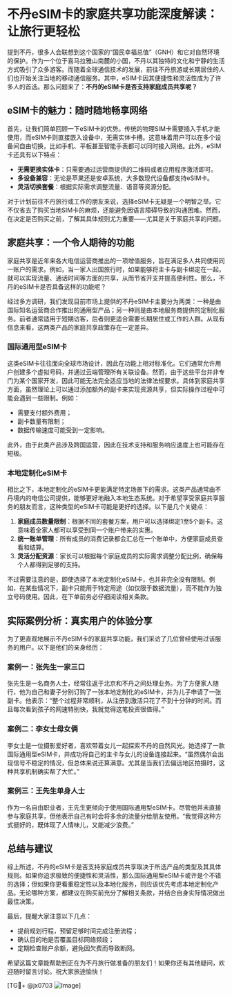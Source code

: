 # 不丹eSIM卡的家庭共享功能深度解读：让旅行更轻松

提到不丹，很多人会联想到这个国家的“国民幸福总值”（GNH）和它对自然环境的保护。作为一个位于喜马拉雅山南麓的小国，不丹以其独特的文化和宁静的生活方式吸引了众多游客。而随着全球通信技术的发展，前往不丹旅游或长期居住的人们也开始关注当地的移动通信服务。其中，eSIM卡因其便捷性和灵活性成为了许多人的首选。那么问题来了：**不丹的eSIM卡是否支持家庭成员共享呢？**

## eSIM卡的魅力：随时随地畅享网络

首先，让我们简单回顾一下eSIM卡的优势。传统的物理SIM卡需要插入手机才能使用，而eSIM卡则直接嵌入设备中，无需实体卡槽。这意味着用户可以在多个设备间自由切换，比如手机、平板甚至智能手表都可以同时接入网络。此外，eSIM卡还具有以下特点：

- **无需更换实体卡**：只需要通过运营商提供的二维码或者应用程序激活即可。
- **多设备兼容**：无论是苹果还是安卓系统，大多数现代设备都支持eSIM卡。
- **灵活切换套餐**：根据实际需求调整流量、语音等资源分配。

对于计划前往不丹旅行或工作的朋友来说，选择eSIM卡无疑是一个明智之举。它不仅省去了购买当地SIM卡的麻烦，还能避免因语言障碍导致的沟通困难。然而，在决定是否购买之前，了解其具体规则尤为重要——尤其是关于家庭共享的问题。

## 家庭共享：一个令人期待的功能

家庭共享是近年来各大电信运营商推出的一项增值服务，旨在满足多人共同使用同一账户的需求。例如，当一家人出国旅行时，如果能够将主卡与副卡绑定在一起，就可以实现流量、通话时间等方面的共享，从而节省开支并提高便利性。那么，不丹的eSIM卡是否具备这样的功能呢？

经过多方调研，我们发现目前市场上提供的不丹eSIM卡主要分为两类：一种是由国际知名运营商合作推出的通用型产品；另一种则是由本地服务商提供的定制化服务。前者通常适用于短期访客，后者则更适合需要长期居住或工作的人群。从现有信息来看，这两类产品的家庭共享政策存在一定差异。

### 国际通用型eSIM卡

这类eSIM卡往往面向全球市场设计，因此在功能上相对标准化。它们通常允许用户创建多个虚拟号码，并通过云端管理所有关联设备。然而，由于这些平台并非专门为某个国家开发，因此可能无法完全适应当地的法律法规要求。具体到家庭共享方面，虽然理论上可以通过添加额外的副卡来实现资源共享，但实际操作过程中可能会遇到一些限制。例如：

- 需要支付额外费用；
- 副卡数量有限制；
- 数据传输速度可能受到一定影响。

此外，由于此类产品涉及跨国运营，因此在技术支持和服务响应速度上也可能存在短板。

### 本地定制化eSIM卡

相比之下，本地定制化的eSIM卡更能满足特定场景下的需求。这类产品通常由不丹境内的电信公司提供，能够更好地融入本地生态系统。对于希望享受家庭共享服务的朋友而言，这种类型的eSIM卡可能是更好的选择。以下是几个关键点：

1. **家庭成员数量限制**：根据不同的套餐方案，用户可以选择绑定1至5个副卡。这意味着全家人都可以享受到同一个账户带来的实惠。
2. **统一账单管理**：所有成员的消费记录都会汇总在一个账单中，方便家庭成员查看和结算。
3. **灵活分配资源**：家长可以根据每个家庭成员的实际需求调整分配比例，确保每个人都得到足够的支持。

不过需要注意的是，即使选择了本地定制化eSIM卡，也并非完全没有限制。例如，在某些情况下，副卡只能用于特定用途（如仅限于数据流量），而不能作为独立号码使用。因此，在下单前务必仔细阅读相关条款。

## 实际案例分析：真实用户的体验分享

为了更直观地展示不丹eSIM卡的家庭共享功能，我们采访了几位曾经使用过该服务的用户。以下是他们的亲身经历：

### 案例一：张先生一家三口
张先生是一名商务人士，经常往返于北京和不丹之间处理业务。为了方便家人随行，他为自己和妻子分别订购了一张本地定制化的eSIM卡，并为儿子申请了一张副卡。他表示：“整个过程非常顺利，从注册到激活只花了不到十分钟的时间。而且每次看到孩子的网速特别快，我就觉得这笔投资很值得。”

### 案例二：李女士母女俩
李女士是一位摄影爱好者，喜欢带着女儿一起探索不丹的自然风光。她选择了一款国际通用型eSIM卡，并成功将自己的主卡与女儿的设备连接起来。“虽然偶尔会出现信号不稳定的情况，但总体来说还算满意。尤其是当我们去偏远地区拍摄时，这种共享机制确实帮了大忙。”

### 案例三：王先生单身人士
作为一名自由职业者，王先生更倾向于使用国际通用型eSIM卡。尽管他并未直接参与家庭共享，但他表示自己有时会将多余的流量分给朋友使用。“我觉得这种方式挺好的，既体现了人情味儿，又能减少浪费。”

## 总结与建议

综上所述，不丹的eSIM卡是否支持家庭成员共享取决于所选产品的类型及其具体规则。如果你追求极致的便捷性和灵活性，那么国际通用型eSIM卡或许是个不错的选择；但如果你更看重稳定性以及本地化服务，则应该优先考虑本地定制化产品。无论哪种方案，都建议在购买前充分了解相关条款，并结合自身实际情况做出最佳决策。

最后，提醒大家注意以下几点：
- 提前规划行程，预留足够时间完成注册流程；
- 确认目的地是否覆盖目标网络频段；
- 定期检查账户余额，避免因欠费而导致断网。

希望这篇文章能帮助到正在为不丹旅行做准备的朋友们！如果你还有其他疑问，欢迎随时留言讨论。祝大家旅途愉快！

[TG💪+ @jx0703 ![Image](https://github.com/user-attachments/assets/dbca1d08-cadb-493c-b0ec-ad6f7a83f270)]